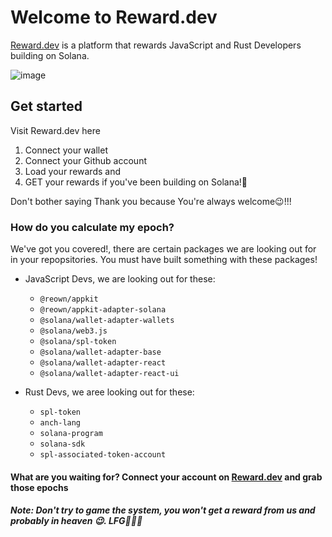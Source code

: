 # Welcome to Reward.dev

[Reward.dev](https://www.reward-dev.fun) is a platform that rewards JavaScript and Rust Developers building on Solana.

![image](https://github.com/user-attachments/assets/cc5af157-9216-4a16-8490-73caf31eed08)

## Get started
Visit Reward.dev here

1. Connect your wallet
2. Connect your Github account
3. Load your rewards and
4. GET your rewards if you've been building on Solana!🎉

Don't bother saying Thank you because You're always welcome😉!!!

### How do you calculate my epoch?
We've got you covered!, there are certain packages we are looking out for in your repopsitories. You must have built something with these packages!

- JavaScript Devs, we are looking out for these:
  - `@reown/appkit`
  - `@reown/appkit-adapter-solana`
  - `@solana/wallet-adapter-wallets`
  - `@solana/web3.js`
  - `@solana/spl-token`
  - `@solana/wallet-adapter-base`
  - `@solana/wallet-adapter-react`
  - `@solana/wallet-adapter-react-ui`

- Rust Devs, we aree looking out for these:
  - `spl-token`
  - `anch-lang`
  - `solana-program`
  - `solana-sdk`
  - `spl-associated-token-account`


#### What are you waiting for? Connect your account on [Reward.dev](https://www.reward-dev.fun) and grab those epochs

##### Note: Don't try to game the system, you won't get a reward from us and probably in heaven 😉. LFG🚀🔥💯